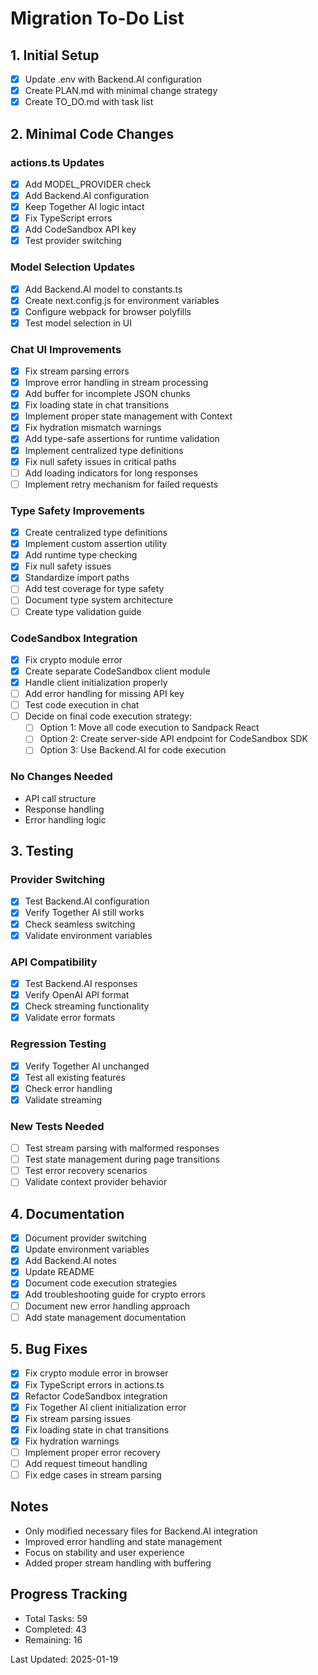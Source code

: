 # Migration To-Do List

## 1. Initial Setup 
- [x] Update .env with Backend.AI configuration
- [x] Create PLAN.md with minimal change strategy
- [x] Create TO_DO.md with task list

## 2. Minimal Code Changes 

### actions.ts Updates
- [x] Add MODEL_PROVIDER check
- [x] Add Backend.AI configuration
- [x] Keep Together AI logic intact
- [x] Fix TypeScript errors
- [x] Add CodeSandbox API key
- [x] Test provider switching

### Model Selection Updates
- [x] Add Backend.AI model to constants.ts
- [x] Create next.config.js for environment variables
- [x] Configure webpack for browser polyfills
- [x] Test model selection in UI

### Chat UI Improvements
- [x] Fix stream parsing errors
- [x] Improve error handling in stream processing
- [x] Add buffer for incomplete JSON chunks
- [x] Fix loading state in chat transitions
- [x] Implement proper state management with Context
- [x] Fix hydration mismatch warnings
- [x] Add type-safe assertions for runtime validation
- [x] Implement centralized type definitions
- [x] Fix null safety issues in critical paths
- [ ] Add loading indicators for long responses
- [ ] Implement retry mechanism for failed requests

### Type Safety Improvements
- [x] Create centralized type definitions
- [x] Implement custom assertion utility
- [x] Add runtime type checking
- [x] Fix null safety issues
- [x] Standardize import paths
- [ ] Add test coverage for type safety
- [ ] Document type system architecture
- [ ] Create type validation guide

### CodeSandbox Integration
- [x] Fix crypto module error
- [x] Create separate CodeSandbox client module
- [x] Handle client initialization properly
- [ ] Add error handling for missing API key
- [ ] Test code execution in chat
- [ ] Decide on final code execution strategy:
  - [ ] Option 1: Move all code execution to Sandpack React
  - [ ] Option 2: Create server-side API endpoint for CodeSandbox SDK
  - [ ] Option 3: Use Backend.AI for code execution

### No Changes Needed
- API call structure
- Response handling
- Error handling logic

## 3. Testing 

### Provider Switching
- [x] Test Backend.AI configuration
- [x] Verify Together AI still works
- [x] Check seamless switching
- [x] Validate environment variables

### API Compatibility
- [x] Test Backend.AI responses
- [x] Verify OpenAI API format
- [x] Check streaming functionality
- [x] Validate error formats

### Regression Testing
- [x] Verify Together AI unchanged
- [x] Test all existing features
- [x] Check error handling
- [x] Validate streaming

### New Tests Needed
- [ ] Test stream parsing with malformed responses
- [ ] Test state management during page transitions
- [ ] Test error recovery scenarios
- [ ] Validate context provider behavior

## 4. Documentation 
- [x] Document provider switching
- [x] Update environment variables
- [x] Add Backend.AI notes
- [x] Update README
- [x] Document code execution strategies
- [x] Add troubleshooting guide for crypto errors
- [ ] Document new error handling approach
- [ ] Add state management documentation

## 5. Bug Fixes
- [x] Fix crypto module error in browser
- [x] Fix TypeScript errors in actions.ts
- [x] Refactor CodeSandbox integration
- [x] Fix Together AI client initialization error
- [x] Fix stream parsing issues
- [x] Fix loading state in chat transitions
- [x] Fix hydration warnings
- [ ] Implement proper error recovery
- [ ] Add request timeout handling
- [ ] Fix edge cases in stream parsing

## Notes 
- Only modified necessary files for Backend.AI integration
- Improved error handling and state management
- Focus on stability and user experience
- Added proper stream handling with buffering

## Progress Tracking
- Total Tasks: 59
- Completed: 43
- Remaining: 16

Last Updated: 2025-01-19
